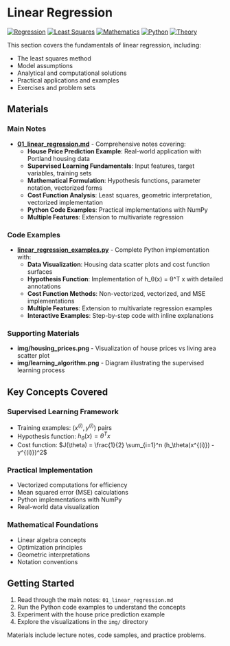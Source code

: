 # Linear Regression

[![Regression](https://img.shields.io/badge/Regression-Linear%20Regression-blue.svg)](https://en.wikipedia.org/wiki/Linear_regression)
[![Least Squares](https://img.shields.io/badge/Least%20Squares-Optimization-green.svg)](https://en.wikipedia.org/wiki/Least_squares)
[![Mathematics](https://img.shields.io/badge/Mathematics-Linear%20Algebra-purple.svg)](https://en.wikipedia.org/wiki/Linear_algebra)
[![Python](https://img.shields.io/badge/Python-Implementation-yellow.svg)](https://python.org)
[![Theory](https://img.shields.io/badge/Theory-Practical%20Examples-orange.svg)](https://github.com)

This section covers the fundamentals of linear regression, including:

- The least squares method
- Model assumptions
- Analytical and computational solutions
- Practical applications and examples
- Exercises and problem sets

## Materials

### Main Notes
- **[01_linear_regression.md](01_linear_regression.md)** - Comprehensive notes covering:
  - **House Price Prediction Example**: Real-world application with Portland housing data
  - **Supervised Learning Fundamentals**: Input features, target variables, training sets
  - **Mathematical Formulation**: Hypothesis functions, parameter notation, vectorized forms
  - **Cost Function Analysis**: Least squares, geometric interpretation, vectorized implementation
  - **Python Code Examples**: Practical implementations with NumPy
  - **Multiple Features**: Extension to multivariate regression

### Code Examples
- **[linear_regression_examples.py](linear_regression_examples.py)** - Complete Python implementation with:
  - **Data Visualization**: Housing data scatter plots and cost function surfaces
  - **Hypothesis Function**: Implementation of h_θ(x) = θ^T x with detailed annotations
  - **Cost Function Methods**: Non-vectorized, vectorized, and MSE implementations
  - **Multiple Features**: Extension to multivariate regression examples
  - **Interactive Examples**: Step-by-step code with inline explanations

### Supporting Materials
- **img/housing_prices.png** - Visualization of house prices vs living area scatter plot
- **img/learning_algorithm.png** - Diagram illustrating the supervised learning process

## Key Concepts Covered

### Supervised Learning Framework
- Training examples: $(x^{(i)}, y^{(i)})$ pairs
- Hypothesis function: $h_\theta(x) = \theta^T x$
- Cost function: $J(\theta) = \frac{1}{2} \sum_{i=1}^n (h_\theta(x^{(i)}) - y^{(i)})^2$

### Practical Implementation
- Vectorized computations for efficiency
- Mean squared error (MSE) calculations
- Python implementations with NumPy
- Real-world data visualization

### Mathematical Foundations
- Linear algebra concepts
- Optimization principles
- Geometric interpretations
- Notation conventions

## Getting Started

1. Read through the main notes: `01_linear_regression.md`
2. Run the Python code examples to understand the concepts
3. Experiment with the house price prediction example
4. Explore the visualizations in the `img/` directory

Materials include lecture notes, code samples, and practice problems. 